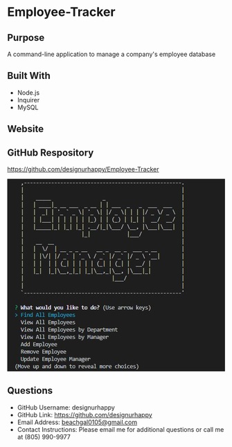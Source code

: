 # Employee-Tracker

## Purpose
A command-line application to manage a company's employee database


## Built With
* Node.js
* Inquirer
* MySQL

## Website


## GitHub Respository
https://github.com/designurhappy/Employee-Tracker

![ScreenShot](./Employee-Tracker.JPG)


## Questions
* GitHub Username: designurhappy
* GitHub Link: https://github.com/designurhappy
* Email Address: beachgal0105@gmail.com
* Contact Instructions: Please email me for additional questions or call me at (805) 990-9977
